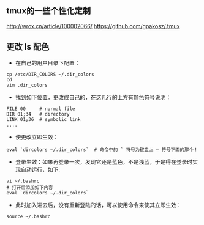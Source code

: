 ## tmux的一些个性化定制
http://wrox.cn/article/100002066/
https://github.com/gpakosz/.tmux

## 更改 ls 配色
- 在自己的用户目录下配置：
```shell
cp /etc/DIR_COLORS ~/.dir_colors
cd
vim .dir_colors
```
- 找到如下位置，更改成自己的，在这几行的上方有颜色符号说明：
```shell
FILE 00		# normal file
DIR 01;34	# directory
LINK 01;36	# symbolic link
....
```
- 使更改立即生效：
```shell
eval `dircolors ~/.dir_colors`  # 命令中的 ` 符号为键盘上 ~ 符号下面的那个！
```
- 登录生效：如果再登录一次，发现它还是蓝色，不是浅蓝，于是得在登录时实现自动运行，如下:
```shell
vi ~/.bashrc 	
# 打开后添加如下内容
eval `dircolors ~/.dir_colors`
```
- 此时加入进去后，没有重新登陆的话，可以使用命令来使其立即生效：
```shell
source ~/.bashrc
```